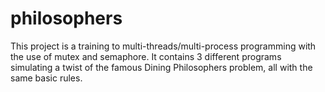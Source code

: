 # philosophers
This project is a training to multi-threads/multi-process programming with the use of mutex and semaphore. It contains 3 different programs simulating a twist of the famous Dining Philosophers problem, all with the same basic rules.
